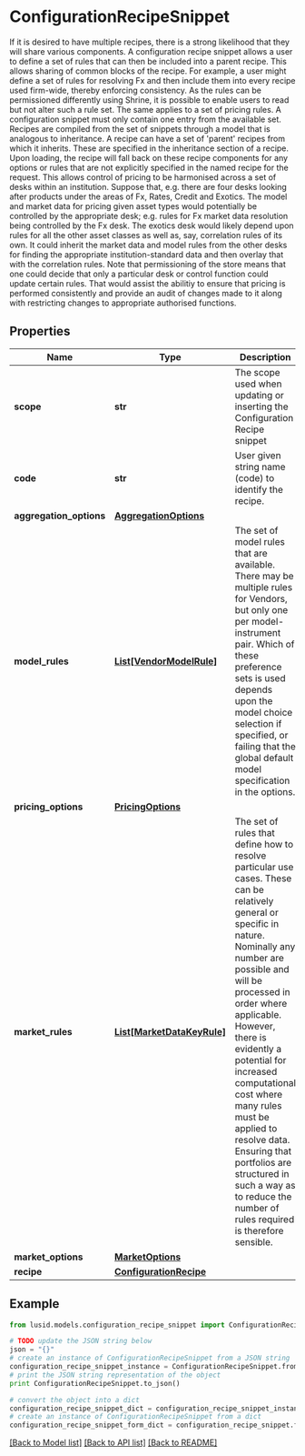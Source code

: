 # ConfigurationRecipeSnippet

If it is desired to have multiple recipes, there is a strong likelihood that they will share various components.  A configuration recipe snippet allows a user to define a set of rules that can then be included into a parent recipe.  This allows sharing of common blocks of the recipe.                For example, a user might define a set of rules for resolving Fx and then include them into every recipe used firm-wide, thereby  enforcing consistency. As the rules can be permissioned differently using Shrine, it is possible to enable users to   read but not alter such a rule set.                The same applies to a set of pricing rules.                A configuration snippet must only contain one entry from the available set.                 Recipes are compiled from the set of snippets through a model that is analogous to inheritance.  A recipe can have a set of 'parent' recipes from which it inherits. These are specified in the inheritance section of a recipe.  Upon loading, the recipe will fall back on these recipe components for any options or rules that are not explicitly specified in the  named recipe for the request.                This allows control of pricing to be harmonised across a set of desks within an institution. Suppose that, e.g.  there are four desks looking after products under the areas of Fx, Rates, Credit and Exotics.  The model and market data for pricing given asset types would potentially be controlled by the appropriate desk; e.g. rules for Fx market data resolution being  controlled by the Fx desk. The exotics desk would likely depend upon rules for all the other asset classes as well as, say, correlation rules of its own.  It could inherit the market data and model rules from the other desks for finding the appropriate institution-standard data and then overlay that with the correlation rules.                Note that permissioning of the store means that one could decide that only a particular desk or control function could update certain rules. That would assist the abilitiy  to ensure that pricing is performed consistently and provide an audit of changes made to it along with restricting changes to appropriate authorised functions.

## Properties
Name | Type | Description | Notes
------------ | ------------- | ------------- | -------------
**scope** | **str** | The scope used when updating or inserting the Configuration Recipe snippet | 
**code** | **str** | User given string name (code) to identify the recipe. | 
**aggregation_options** | [**AggregationOptions**](AggregationOptions.md) |  | [optional] 
**model_rules** | [**List[VendorModelRule]**](VendorModelRule.md) | The set of model rules that are available. There may be multiple rules for Vendors, but only one per model-instrument pair.  Which of these preference sets is used depends upon the model choice selection if specified, or failing that the global default model specification  in the options. | [optional] 
**pricing_options** | [**PricingOptions**](PricingOptions.md) |  | [optional] 
**market_rules** | [**List[MarketDataKeyRule]**](MarketDataKeyRule.md) | The set of rules that define how to resolve particular use cases. These can be relatively general or specific in nature.  Nominally any number are possible and will be processed in order where applicable. However, there is evidently a potential  for increased computational cost where many rules must be applied to resolve data. Ensuring that portfolios are structured in  such a way as to reduce the number of rules required is therefore sensible. | [optional] 
**market_options** | [**MarketOptions**](MarketOptions.md) |  | [optional] 
**recipe** | [**ConfigurationRecipe**](ConfigurationRecipe.md) |  | [optional] 

## Example

```python
from lusid.models.configuration_recipe_snippet import ConfigurationRecipeSnippet

# TODO update the JSON string below
json = "{}"
# create an instance of ConfigurationRecipeSnippet from a JSON string
configuration_recipe_snippet_instance = ConfigurationRecipeSnippet.from_json(json)
# print the JSON string representation of the object
print ConfigurationRecipeSnippet.to_json()

# convert the object into a dict
configuration_recipe_snippet_dict = configuration_recipe_snippet_instance.to_dict()
# create an instance of ConfigurationRecipeSnippet from a dict
configuration_recipe_snippet_form_dict = configuration_recipe_snippet.from_dict(configuration_recipe_snippet_dict)
```
[[Back to Model list]](../README.md#documentation-for-models) [[Back to API list]](../README.md#documentation-for-api-endpoints) [[Back to README]](../README.md)


